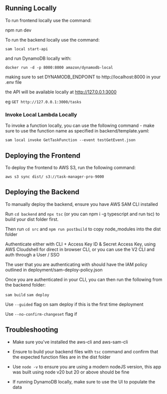 ## Running Locally

To run frontend locally use the command:

npm run dev

To run the backend locally use the command:

`sam local start-api`

and run DynamoDB locally with:

`docker run -d -p 8000:8000 amazon/dynamodb-local`

making sure to set DYNAMODB_ENDPOINT to http://localhost:8000 in your .env file

the API will be available locally at http://127.0.0.1:3000

eg `GET http://127.0.0.1:3000/tasks`

### Invoke Local Lambda Locally

To invoke a function locally, you can use the following command - make sure to use the function name as specified in backend/template.yaml:

`sam local invoke GetTaskFunction --event testGetEvent.json`

## Deploying the Frontend

To deploy the frontend to AWS S3, run the following command:

`aws s3 sync dist/ s3://task-manager-pro-9000`

## Deploying the Backend

To manually deploy the backend, ensure you have AWS SAM CLI installed

Run `cd backend` and `npx tsc` (or you can npm i -g typescript and run tsc) to build your dist folder first.

Then run `cd src` and `npm run postbuild` to copy node_modules into the dist folder

Authenticate either with CLI + Access Key ID & Secret Access Key, using AWS Cloudshell for direct in browser CLI, or you can use the V2 CLI and auth through a User / SSO

The user that you are authenticating with should have the IAM policy outlined in deployment/sam-deploy-policy.json

Once you are authenticated in your CLI, you can then run the following from the backend folder:

`sam build`
`sam deploy`

Use `--guided` flag on sam deploy if this is the first time deployment

Use `--no-confirm-changeset` flag if

## Troubleshooting

- Make sure you've installed the aws-cli and aws-sam-cli

- Ensure to build your backend files with `tsc` command and confirm that the expected function files are in the dist folder

- Use `node -v` to ensure you are using a modern nodeJS version, this app was built using node v20 but 20 or above should be fine

- If running DynamoDB locally, make sure to use the UI to populate the data
